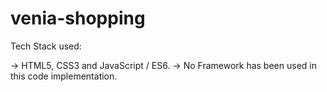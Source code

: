 # venia-shopping

Tech Stack used:

-> HTML5, CSS3 and JavaScript / ES6.
-> No Framework has been used in this code implementation.
